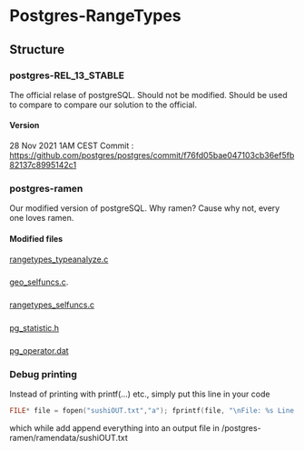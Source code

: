 # Postgres-RangeTypes

## Structure
### postgres-REL_13_STABLE
The official relase of postgreSQL. Should not be modified. Should be used to compare to compare our solution to the official.

#### Version
28 Nov 2021 1AM CEST
Commit : https://github.com/postgres/postgres/commit/f76fd05bae047103cb36ef5fb82137c8995142c1


### postgres-ramen
Our modified version of postgreSQL. Why ramen? Cause why not, every one loves ramen.

#### Modified files
[rangetypes_typeanalyze.c](./postgres-ramen/src/backend/utils/adt/rangetypes_typanalyze.c)
#####
[geo_selfuncs.c](./postgres-ramen/src/backend/utils/adt/geo_selfuncs.c).
#####
[rangetypes_selfuncs.c](./postgres-ramen/src/backend/utils/adt/rangetypes_selfuncs.c)
#####
[pg_statistic.h](./postgres-ramen/src/include/catalog/pg_statistic.h)
#####
[pg_operator.dat](./postgres-ramen/src/include/catalog/pg_operator.dat)


### Debug printing
Instead of printing with printf(...) etc., simply put this line in your code
```C
FILE* file = fopen("sushiOUT.txt","a"); fprintf(file, "\nFile: %s Line: %d Fct: %s Info: %s",__FILE__, __LINE__, __func__, ""); fclose(file);
```
which while add append everything into an output file in /postgres-ramen/ramendata/sushiOUT.txt
